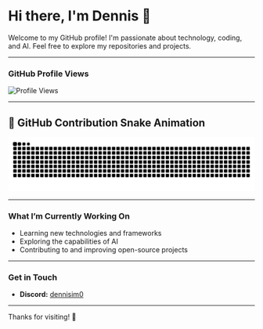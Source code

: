 # Hi there, I'm Dennis 👋

Welcome to my GitHub profile! I'm passionate about technology, coding, and AI. Feel free to explore my repositories and projects.

---

### GitHub Profile Views  
![Profile Views](https://komarev.com/ghpvc/?username=dennisimoo&color=blue&style=flat-square)

---

## 🐍 GitHub Contribution Snake Animation

<picture>
  <source media="(prefers-color-scheme: dark)" srcset="https://github.com/dennisimoo/dennisimoo/blob/output/github-snake-dark.svg" />
  <source media="(prefers-color-scheme: light)" srcset="https://github.com/dennisimoo/dennisimoo/blob/output/github-snake.svg" />
  <img alt="github-snake" src="https://github.com/dennisimoo/dennisimoo/blob/output/github-snake.svg" />
</picture>


---

### What I’m Currently Working On  
- Learning new technologies and frameworks  
- Exploring the capabilities of AI  
- Contributing to and improving open-source projects

---

### Get in Touch  
- **Discord:** [dennisim0](https://discord.com/users/696217160007155812) 

---

Thanks for visiting! 🚀
